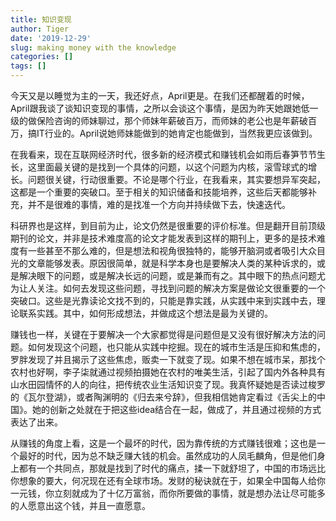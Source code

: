 ```yaml
---
title: 知识变现
author: Tiger
date: '2019-12-29'
slug: making money with the knowledge
categories: []
tags: []
---
```


今天又是以睡觉为主的一天，我还好点，April更是。在我们还都醒着的时候，April跟我谈了谈知识变现的事情，之所以会谈这个事情，是因为昨天她跟她低一级的做保险咨询的师妹聊过，那个师妹年薪破百万，而师妹的老公也是年薪破百万，搞IT行业的。April说她师妹能做到的她肯定也能做到，当然我更应该做到。

在我看来，现在互联网经济时代，很多新的经济模式和赚钱机会如雨后春笋节节生长，这里面最关键的是找到一个具体的问题，以这个问题为内核，滚雪球式的增长。问题很关键，行动很重要。不论是哪个行业，在我看来，其实要想异军突起，这都是一个重要的突破口。至于相关的知识储备和技能培养，这些后天都能够补充，并不是很难的事情，难的是找准一个方向并持续做下去，快速迭代。

科研界也是这样，到目前为止，论文仍然是很重要的评价标准。但是翻开目前顶级期刊的论文，并非是技术难度高的论文才能发表到这样的期刊上，更多的是技术难度有一些甚至不那么难的，但是想法和视角很独特的，能够开脑洞或者吸引大众目光的文章能够发表。原因很简单，就是科学本身也是要解决人类的某种诉求的，或是解决眼下的问题，或是解决长远的问题，或是兼而有之。其中眼下的热点问题尤为让人关注。如何去发现这些问题，寻找到问题的解决方案是做论文很重要的一个突破口。这些是光靠读论文找不到的，只能是靠实践，从实践中来到实践中去，理论联系实践。其中，如何形成想法，并做成这个想法是最为关键的。

赚钱也一样，关键在于要解决一个大家都觉得是问题但是又没有很好解决方法的问题。如何发现这个问题，也只能从实践中挖掘。现在的城市生活是压抑和焦虑的，罗胖发现了并且揭示了这些焦虑，贩卖一下就变了现。如果不想在城市呆，那找个农村也好啊，李子柒就通过视频拍摄她在农村的唯美生活，引起了国内外各种具有山水田园情怀的人的向往，把传统农业生活知识变了现。我真怀疑她是否读过梭罗的《瓦尔登湖》，或者陶渊明的《归去来兮辞》，但我相信她肯定看过《舌尖上的中国》。她的创新之处就在于把这些idea结合在一起，做成了，并且通过视频的方式表达了出来。

从赚钱的角度上看，这是一个最坏的时代，因为靠传统的方式赚钱很难；这也是一个最好的时代，因为总不缺乏赚大钱的机会。虽然成功的人凤毛麟角，但是他们身上都有一个共同点，那就是找到了时代的痛点，揉一下就舒坦了，中国的市场远比你想象的要大，何况现在还有全球市场。发财的秘诀就在于，如果全中国每人给你一元钱，你立刻就成为了十亿万富翁，而你所要做的事情，就是想办法让尽可能多的人愿意出这个钱，并且一直愿意。
